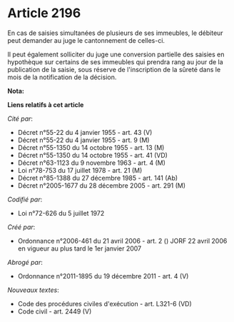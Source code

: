 # Article 2196

En cas de saisies simultanées de plusieurs de ses immeubles, le débiteur peut demander au juge le cantonnement de celles-ci.

Il peut également solliciter du juge une conversion partielle des saisies en hypothèque sur certains de ses immeubles qui
prendra rang au jour de la publication de la saisie, sous réserve de l'inscription de la sûreté dans le mois de la
notification de la décision.

**Nota:**



**Liens relatifs à cet article**

_Cité par_:

  - Décret n°55-22 du 4 janvier 1955 - art. 43 (V)
  - Décret n°55-22 du 4 janvier 1955 - art. 9 (M)
  - Décret n°55-1350 du 14 octobre 1955 - art. 13 (M)
  - Décret n°55-1350 du 14 octobre 1955 - art. 41 (VD)
  - Décret n°63-1123 du 9 novembre 1963 - art. 4 (M)
  - Loi n°78-753 du 17 juillet 1978 - art. 21 (M)
  - Décret n°85-1388 du 27 décembre 1985 - art. 141 (Ab)
  - Décret n°2005-1677 du 28 décembre 2005 - art. 291 (M)

_Codifié par_:

  - Loi n°72-626 du 5 juillet 1972

_Créé par_:

  - Ordonnance n°2006-461 du 21 avril 2006 - art. 2 () JORF 22 avril 2006 en vigueur au plus tard le 1er janvier 2007

_Abrogé par_:

  - Ordonnance n°2011-1895 du 19 décembre 2011 - art. 4 (V)

_Nouveaux textes_:

  - Code des procédures civiles d'exécution - art. L321-6 (VD)
  - Code civil - art. 2449 (V)
